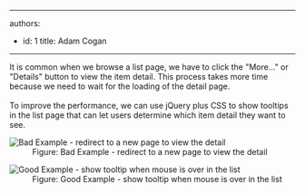 

---
authors:
  - id: 1
    title: Adam Cogan
---




<span class='intro'> It is common when we browse a list page,&#160;we have to click the &quot;More...&quot; or &quot;Details&quot; button to view the item detail.&#160;This process takes more time because we need to wait for the loading of the detail page.<br>
<br>
To improve the performance, we can use jQuery&#160;plus CSS to&#160;show&#160;tooltips in the list page&#160;that&#160;can let users determine which item detail they&#160;want to see. 
 </span>


  <dl class="badImage">
    <dt><img alt="Bad Example - redirect to a new page to view the detail" src="/PublishingImages/ViewDetailGrid.jpg" /> </dt>
    <dd>Figure&#58; Bad Example - redirect to a new page to view the detail </dd>
</dl>
<dl class="goodImage">
    <dt><img alt="Good Example - show tooltip when mouse is over in the list" src="/PublishingImages/ViewTooltipGrid.jpg" /> </dt>
    <dd>Figure&#58; Good Example - show tooltip when mouse is over in the list </dd>
</dl>



